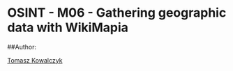 OSINT - M06 - Gathering geographic data with WikiMapia
======================================================

##Author:

[Tomasz Kowalczyk](http://kownet.info)